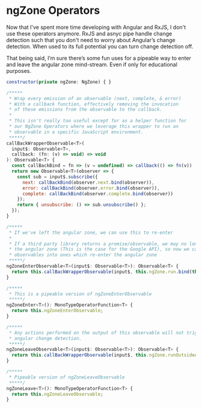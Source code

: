 # ngZone Operators

Now that I've spent more time developing with Angular and RxJS, I don't use these operators anymore. RxJS and asnyc pipe handle change detection such that you don't need to worry about Angular’s change detection. When used to its full potential you can turn change detection off.

That being said, I’m sure there’s some fun uses for a pipeable way to enter and leave the angular zone mind-stream. Even if only for educational purposes. 

```JavaScript
constructor(private ngZone: NgZone) { }

/*****
 * Wrap every emission of an observable (next, complete, & error)
 * With a callback function, effectively removing the invocation
 * of these emissions from the observable to the callback.
 *
 * This isn't really too useful except for as a helper function for
 * our NgZone Operators where we leverage this wrapper to run an
 * observable in a specific JavaScript environment.
 *****/
callBackWrapperObservable<T>(
  input$: Observable<T>, 
  callback: (fn: (v) => void) => void
): Observable<T> {
  const callBackBind = fn => (v = undefined) => callback(() => fn(v))
  return new Observable<T>(observer => {
    const sub = input$.subscribe({
      next: callBackBind(observer.next.bind(observer)),
      error: callBackBind(observer.error.bind(observer)),
      complete: callBackBind(observer.complete.bind(observer))
    });
    return { unsubscribe: () => sub.unsubscribe() };
  });
}

/*****
 * If we've left the angular zone, we can use this to re-enter
 * 
 * If a third party library returns a promise/observable, we may no longer be in
 * the angular zone (This is the case for the Google API), so now we can convert such
 * observables into ones which re-enter the angular zone
 *****/
ngZoneEnterObservable<T>(input$: Observable<T>): Observable<T> {
  return this.callBackWrapperObservable(input$, this.ngZone.run.bind(this.ngZone));
}

/*****
 * This is a pipeable version of ngZoneEnterObservable
 *****/
ngZoneEnter<T>(): MonoTypeOperatorFunction<T> {
  return this.ngZoneEnterObservable;
}

/*****
 * Any actions performed on the output of this observable will not trigger 
 * angular change detection. 
 *****/
ngZoneLeaveObservable<T>(input$: Observable<T>): Observable<T> {
  return this.callBackWrapperObservable(input$, this.ngZone.runOutsideAngular.bind(this.ngZone));
}

/*****
 * Pipeable version of ngZoneLeaveObservable
 *****/
ngZoneLeave<T>(): MonoTypeOperatorFunction<T> {
  return this.ngZoneLeaveObservable;
}
````
